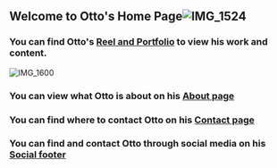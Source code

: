 ## Welcome to Otto's Home Page![IMG_1524](https://user-images.githubusercontent.com/83469749/117462027-377fce80-af1c-11eb-86b5-a371bd35f9d5.JPG)


### You can find Otto's [Reel and Portfolio](https://ottotrawick.wixsite.com/website) to view his work and content.
![IMG_1600](https://user-images.githubusercontent.com/83469749/117461846-0901f380-af1c-11eb-84ce-202d570a2cb2.JPG)

### You can view what Otto is about on his [About page](https://ottotrawick.wixsite.com/website/about-me)

### You can find where to contact Otto on his [Contact page](https://ottotrawick.wixsite.com/website/contact)

### You can find and contact Otto through social media on his [Social footer](https://linktr.ee/otray2) 




